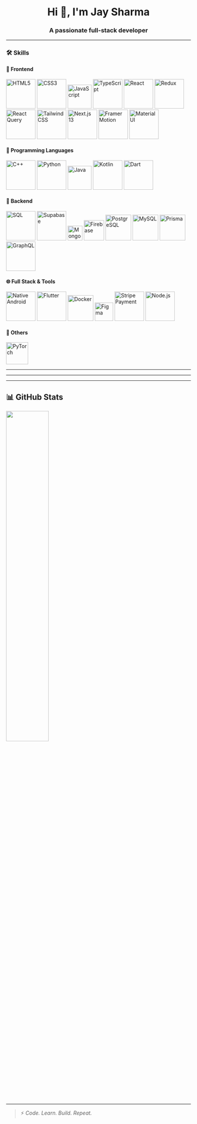 <h1 align="center">Hi 👋, I'm Jay Sharma</h1>
<h3 align="center">A passionate full-stack developer</h3>

---

### 🛠️ Skills

#### 🚀 Frontend

<p align="left">
  <img src="https://jay-sharmaa.github.io/jay-sharmaa/public/html.png" alt="HTML5" width="80" height="80"/>
  <img src="https://jay-sharmaa.github.io/jay-sharmaa/public/css.png" alt="CSS3" width="80" height="80"/>
  <img src="https://jay-sharmaa.github.io/jay-sharmaa/public/js.png" alt="JavaScript" width="65" height="65"/>
  <img src="https://jay-sharmaa.github.io/jay-sharmaa/public/ts.png" alt="TypeScript" width="80" height="80"/>
  <img src="https://jay-sharmaa.github.io/jay-sharmaa/public/react.png" alt="React" width="80" height="80"/>
  <img src="https://jay-sharmaa.github.io/jay-sharmaa/public/redux.png" alt="Redux" width="80" height="80"/>
  <img src="https://jay-sharmaa.github.io/jay-sharmaa/public/reactquery.png" alt="React Query" width="80" height="80"/>
  <img src="https://jay-sharmaa.github.io/jay-sharmaa/public/tailwind.png" alt="Tailwind CSS" width="80" height="80"/>
  <img src="https://jay-sharmaa.github.io/jay-sharmaa/public/next.png" alt="Next.js 13" width="80" height="80"/>
  <img src="https://jay-sharmaa.github.io/jay-sharmaa/public/framer.png" alt="Framer Motion" width="80" height="80"/>
  <img src="https://jay-sharmaa.github.io/jay-sharmaa/public/mui.png" alt="Material UI" width="80" height="80"/>
</p>

#### 🧠 Programming Languages

<p align="left">
  <img src="https://jay-sharmaa.github.io/jay-sharmaa/public/cpp.png" alt="C++" width="80" height="80"/>
  <img src="https://jay-sharmaa.github.io/jay-sharmaa/public/py.png" alt="Python" width="80" height="80"/>
  <img src="https://jay-sharmaa.github.io/jay-sharmaa/public/java.webp" alt="Java" width="65" height="65"/>
  <img src="https://jay-sharmaa.github.io/jay-sharmaa/public/kotlin.png" alt="Kotlin" width="80" height="80"/>
  <img src="https://jay-sharmaa.github.io/jay-sharmaa/public/dart.png" alt="Dart" width="80" height="80"/>
</p>

#### 💾 Backend

<p align="left">
  <img src="https://jay-sharmaa.github.io/jay-sharmaa/public/sql.png" alt="SQL" width="80" height="80"/>
  <img src="https://jay-sharmaa.github.io/jay-sharmaa/public/supabase.png" alt="Supabase" width="80" height="80"/>
  <img src="https://jay-sharmaa.github.io/jay-sharmaa/public/mongodb.png" alt="MongoDB" width="40" height="40"/>
  <img src="https://jay-sharmaa.github.io/jay-sharmaa/public/fi.png" alt="Firebase" width="55" height="55"/>
  <img src="https://jay-sharmaa.github.io/jay-sharmaa/public/postger.png" alt="PostgreSQL" width="70" height="70"/>
  <img src="https://jay-sharmaa.github.io/jay-sharmaa/public/mysql.png" alt="MySQL" width="70" height="70"/>
  <img src="https://jay-sharmaa.github.io/jay-sharmaa/public/prisma.webp" alt="Prisma" width="70" height="70"/>
  <img src="https://jay-sharmaa.github.io/jay-sharmaa/public/graphql.png" alt="GraphQL" width="80" height="80"/>
</p>

#### 🌐 Full Stack & Tools

<p align="left">
  <img src="https://jay-sharmaa.github.io/jay-sharmaa/public/and.png" alt="Native Android" width="80" height="80"/>
  <img src="https://jay-sharmaa.github.io/jay-sharmaa/public/f.png" alt="Flutter" width="80" height="80"/>
  <img src="https://jay-sharmaa.github.io/jay-sharmaa/public/docker.webp" alt="Docker" width="70" height="70"/>
  <img src="https://jay-sharmaa.github.io/jay-sharmaa/public/figma.png" alt="Figma" width="50" height="50"/>
  <img src="https://jay-sharmaa.github.io/jay-sharmaa/public/stripe.webp" alt="Stripe Payment" width="80" height="80"/>
  <img src="https://jay-sharmaa.github.io/jay-sharmaa/public/node-js.png" alt="Node.js" width="80" height="80"/>
</p>

#### 🧪 Others

<p align="left">
  <img src="https://jay-sharmaa.github.io/jay-sharmaa/public/p.png" alt="PyTorch" width="60" height="60"/>
</p>

---


---

---

## 📊 GitHub Stats

<p align="left">
  <img src="https://github-readme-stats.vercel.app/api/top-langs/?username=jay-sharmaa&layout=compact&theme=radical" width="48%"/>
</p>

---

> ⚡ *Code. Learn. Build. Repeat.*
